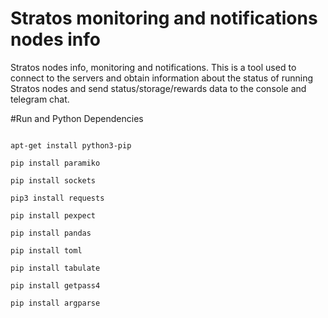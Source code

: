# Stratos monitoring and notifications nodes info
Stratos nodes info, monitoring and notifications.
This is a tool used to connect to the servers and obtain information about the status of running Stratos nodes and send status/storage/rewards data to the console and telegram chat.

#Run and Python Dependencies

```

apt-get install python3-pip

pip install paramiko

pip install sockets

pip3 install requests

pip install pexpect

pip install pandas

pip install toml

pip install tabulate

pip install getpass4

pip install argparse


```


